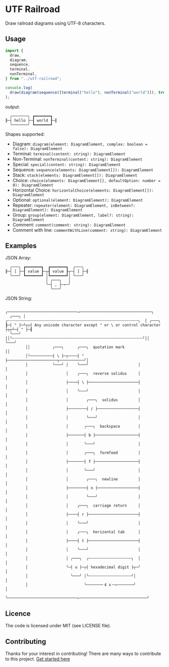 # UTF Railroad

Draw railroad diagrams using UTF-8 characters.

## Usage

```javascript
import {
  draw,
  diagram,
  sequence,
  terminal,
  nonTerminal,
} from "../utf-railroad";

console.log(
  draw(diagram(sequence([terminal("hello"), nonTerminal("world")]), true))
);
```

output:

```
  ╭───────╮ ┏━━━━━━━┓
╟─┤ hello ├─┨ world ┠─╢
  ╰───────╯ ┗━━━━━━━┛
```

Shapes supported:

- Diagram: `diagram(element: DiagramElement, complex: boolean = false): DiagramElement`
- Terminal: `terminal(content: string): DiagramElement`
- Non-Terminal: `nonTerminal(content: string): DiagramElement`
- Special: `special(content: string): DiagramElement`
- Sequence: `sequence(elements: DiagramElement[]): DiagramElement`
- Stack: `stack(elements: DiagramElement[]): DiagramElement`
- Choice: `choice(elements: DiagramElement[], defaultOption: number = 0): DiagramElement`
- Horizontal Choice: `horizontalChoice(elements: DiagramElement[]): DiagramElement`
- Optional: `optional(element: DiagramElement): DiagramElement`
- Repeater: `repeater(element: DiagramElement, inBetween?: DiagramElement): DiagramElement`
- Group: `group(element: DiagramElement, label?: string): DiagramElement`
- Comment: `comment(comment: string): DiagramElement`
- Comment with line: `commentWithLine(comment: string): DiagramElement`

## Examples

JSON Array:

```
  ╭───╮ ┏━━━━━━━┓  ┏━━━━━━━┓  ╭───╮
╟─┤ [ ├─┨ value ┠─┬┨ value ┠┬─┤ ] ├─╢
  ╰───╯ ┗━━━━━━━┛ │┗━━━━━━━┛│ ╰───╯
                  │ ╭───╮   │
                  ╰─┤ , ├─←─╯
                    ╰───╯
```

JSON String:

```
        ╭───────────────────────────────→────────────────────────────────╮
  ╭───╮ │  ╭┄┄┄┄┄┄┄┄┄┄┄┄┄┄┄┄┄┄┄┄┄┄┄┄┄┄┄┄┄┄┄┄┄┄┄┄┄┄┄┄┄┄┄┄┄┄┄┄┄┄┄┄┄┄┄┄┄┄╮  │ ╭───╮
┠─┤ " ├─┴┬┬┤ Any unicode character except " or \ or control character ├┬┬┴─┤ " ├─┨
  ╰───╯  ││╰┄┄┄┄┄┄┄┄┄┄┄┄┄┄┄┄┄┄┄┄┄┄┄┄┄┄┄┄┄┄┄┄┄┄┄┄┄┄┄┄┄┄┄┄┄┄┄┄┄┄┄┄┄┄┄┄┄┄╯││  ╰───╯
         ││          ╭───╮      ╭───╮  quotation mark                  ││
         │╰──────────┤ \ ├─┬────┤ " ├──────────────────────┬───────────╯│
         │           ╰───╯ │    ╰───╯                      │            │
         │                 │    ╭───╮  reverse solidus     │            │
         │                 ├────┤ \ ├──────────────────────┤            │
         │                 │    ╰───╯                      │            │
         │                 │        ╭───╮  solidus         │            │
         │                 ├────────┤ / ├──────────────────┤            │
         │                 │        ╰───╯                  │            │
         │                 │       ╭───╮  backspace        │            │
         │                 ├───────┤ b ├───────────────────┤            │
         │                 │       ╰───╯                   │            │
         │                 │       ╭───╮  formfeed         │            │
         │                 ├───────┤ f ├───────────────────┤            │
         │                 │       ╰───╯                   │            │
         │                 │        ╭───╮  newline         │            │
         │                 ├────────┤ n ├──────────────────┤            │
         │                 │        ╰───╯                  │            │
         │                 │    ╭───╮  carriage return     │            │
         │                 ├────┤ r ├──────────────────────┤            │
         │                 │    ╰───╯                      │            │
         │                 │    ╭───╮  horizontal tab      │            │
         │                 ├────┤ t ├──────────────────────┤            │
         │                 │    ╰───╯                      │            │
         │                 │ ╭───╮  ╭┄┄┄┄┄┄┄┄┄┄┄┄┄┄┄┄┄┄┄╮  │            │
         │                 ╰─┤ u ├─┬┤ hexadecimal digit ├┬─╯            │
         │                   ╰───╯ │╰┄┄┄┄┄┄┄┄┄┄┄┄┄┄┄┄┄┄┄╯│              │
         │                         ╰───────╴4 x╶─←───────╯              │
         ╰───────────────────────────────←──────────────────────────────╯
```

## Licence

The code is licensed under MIT (see LICENSE file).

## Contributing

Thanks for your interest in contributing! There are many ways to contribute to
this project. [Get started here](CONTRIBUTING.md)
